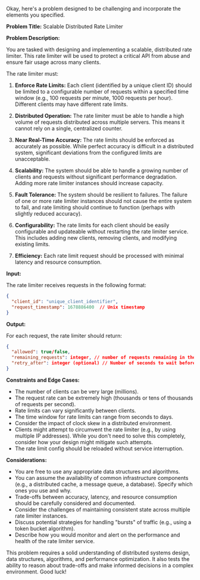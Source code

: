 Okay, here's a problem designed to be challenging and incorporate the elements you specified.

**Problem Title:**  Scalable Distributed Rate Limiter

**Problem Description:**

You are tasked with designing and implementing a scalable, distributed rate limiter. This rate limiter will be used to protect a critical API from abuse and ensure fair usage across many clients.

The rate limiter must:

1.  **Enforce Rate Limits:**  Each client (identified by a unique client ID) should be limited to a configurable number of requests within a specified time window (e.g., 100 requests per minute, 1000 requests per hour).  Different clients may have different rate limits.

2.  **Distributed Operation:**  The rate limiter must be able to handle a high volume of requests distributed across multiple servers.  This means it cannot rely on a single, centralized counter.

3.  **Near Real-Time Accuracy:**  The rate limits should be enforced as accurately as possible.  While perfect accuracy is difficult in a distributed system, significant deviations from the configured limits are unacceptable.

4.  **Scalability:**  The system should be able to handle a growing number of clients and requests without significant performance degradation.  Adding more rate limiter instances should increase capacity.

5.  **Fault Tolerance:**  The system should be resilient to failures. The failure of one or more rate limiter instances should not cause the entire system to fail, and rate limiting should continue to function (perhaps with slightly reduced accuracy).

6.  **Configurability:**  The rate limits for each client should be easily configurable and updateable without restarting the rate limiter service. This includes adding new clients, removing clients, and modifying existing limits.

7.  **Efficiency:** Each rate limit request should be processed with minimal latency and resource consumption.

**Input:**

The rate limiter receives requests in the following format:

```json
{
  "client_id": "unique_client_identifier",
  "request_timestamp": 1678886400  // Unix timestamp
}
```

**Output:**

For each request, the rate limiter should return:

```json
{
  "allowed": true/false,
  "remaining_requests": integer, // number of requests remaining in the current window.
  "retry_after": integer (optional) // Number of seconds to wait before retrying (only if allowed is false).
}
```

**Constraints and Edge Cases:**

*   The number of clients can be very large (millions).
*   The request rate can be extremely high (thousands or tens of thousands of requests per second).
*   Rate limits can vary significantly between clients.
*   The time window for rate limits can range from seconds to days.
*   Consider the impact of clock skew in a distributed environment.
*   Clients might attempt to circumvent the rate limiter (e.g., by using multiple IP addresses).  While you don't need to solve this completely, consider how your design might mitigate such attempts.
*   The rate limit config should be reloaded without service interruption.

**Considerations:**

*   You are free to use any appropriate data structures and algorithms.
*   You can assume the availability of common infrastructure components (e.g., a distributed cache, a message queue, a database). Specify which ones you use and why.
*   Trade-offs between accuracy, latency, and resource consumption should be carefully considered and documented.
*   Consider the challenges of maintaining consistent state across multiple rate limiter instances.
*   Discuss potential strategies for handling "bursts" of traffic (e.g., using a token bucket algorithm).
*   Describe how you would monitor and alert on the performance and health of the rate limiter service.

This problem requires a solid understanding of distributed systems design, data structures, algorithms, and performance optimization.  It also tests the ability to reason about trade-offs and make informed decisions in a complex environment. Good luck!
